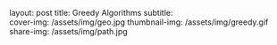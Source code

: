 
layout: post
title: Greedy Algorithms
subtitle:  
cover-img: /assets/img/geo.jpg
thumbnail-img: /assets/img/greedy.gif
share-img: /assets/img/path.jpg

